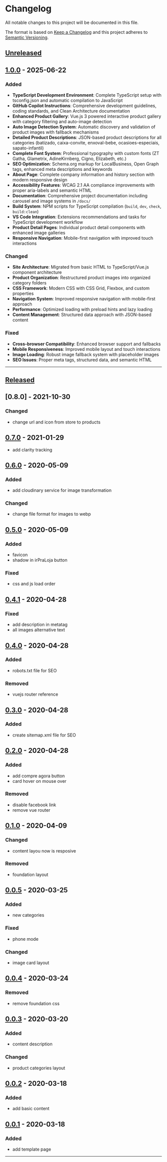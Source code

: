 # Changelog
All notable changes to this project will be documented in this file.

The format is based on [Keep a Changelog][Keep a Changelog] and this project adheres to [Semantic Versioning][Semantic Versioning].

## [Unreleased]

## [1.0.0] - 2025-06-22

### Added
- **TypeScript Development Environment**: Complete TypeScript setup with tsconfig.json and automatic compilation to JavaScript
- **GitHub Copilot Instructions**: Comprehensive development guidelines, coding standards, and Clean Architecture documentation
- **Enhanced Product Gallery**: Vue.js 3 powered interactive product gallery with category filtering and auto-image detection
- **Auto Image Detection System**: Automatic discovery and validation of product images with fallback mechanisms
- **Detailed Product Descriptions**: JSON-based product descriptions for all categories (batizado, caixa-convite, enxoval-bebe, ocasioes-especiais, sapato-infantil)
- **Complete Font System**: Professional typography with custom fonts (ZT Gatha, Glametrix, AdineKirnberg, Cigno, Elizabeth, etc.)
- **SEO Optimization**: Schema.org markup for LocalBusiness, Open Graph tags, enhanced meta descriptions and keywords
- **About Page**: Complete company information and history section with modern responsive design
- **Accessibility Features**: WCAG 2.1 AA compliance improvements with proper aria-labels and semantic HTML
- **Documentation**: Comprehensive project documentation including carousel and image systems in `/docs/`
- **Build System**: NPM scripts for TypeScript compilation (`build`, `dev`, `check`, `build:clean`)
- **VS Code Integration**: Extensions recommendations and tasks for TypeScript development workflow
- **Product Detail Pages**: Individual product detail components with enhanced image galleries
- **Responsive Navigation**: Mobile-first navigation with improved touch interactions

### Changed
- **Site Architecture**: Migrated from basic HTML to TypeScript/Vue.js component architecture
- **Product Organization**: Restructured product images into organized category folders
- **CSS Framework**: Modern CSS with CSS Grid, Flexbox, and custom properties
- **Navigation System**: Improved responsive navigation with mobile-first approach
- **Performance**: Optimized loading with preload hints and lazy loading
- **Content Management**: Structured data approach with JSON-based content

### Fixed
- **Cross-browser Compatibility**: Enhanced browser support and fallbacks
- **Mobile Responsiveness**: Improved mobile layout and touch interactions
- **Image Loading**: Robust image fallback system with placeholder images
- **SEO Issues**: Proper meta tags, structured data, and semantic HTML

---

## [Released]

## [0.8.0] - 2021-10-30

### Changed

- change url and icon from store to products

## [0.7.0] - 2021-01-29

- add clarity tracking

## [0.6.0] - 2020-05-09

### Added
- add cloudinary service for image transformation

### Changed
- change file format for images to webp

## [0.5.0] - 2020-05-09

### Added

- favicon
- shadow in irPraLoja button

### Fixed

- css and js load order

## [0.4.1] - 2020-04-28

### Fixed
- add description in metatag
- all images alternative text 

## [0.4.0] - 2020-04-28

### Added
- robots.txt file for SEO

### Removed
- vuejs router reference

## [0.3.0] - 2020-04-28

### Added
- create sitemap.xml file for SEO

## [0.2.0] - 2020-04-28

### Added
- add compre agora button
- card hover on mouse over

### Removed
- disable facebook link
- remove vue router

## [0.1.0] - 2020-04-09

### Changed
- content layou now is resposive

### Removed
- foundation layout

## [0.0.5] - 2020-03-25

### Added
- new categories

### Fixed
- phone mode

### Changed
- image card layout

## [0.0.4] - 2020-03-24

### Removed
- remove foundation css

## [0.0.3] - 2020-03-20

### Added
- content description

### Changed
- product categories layout

## [0.0.2] - 2020-03-18

### Added
- add basic content

## [0.0.1] - 2020-03-18

### Added
- add template page
---

<!-- Links -->
[Keep a Changelog]: https://keepachangelog.com/
[Semantic Versioning]: https://se2mver.org/

<!-- Versions -->
[Unreleased]: https://github.com/ucavalcante/AtelieDmaxPage/compare/1.0.0...HEAD
[1.0.0]: https://github.com/ucavalcante/AtelieDmaxPage/releases/tag/1.0.0
[Released]: https://github.com/ucavalcante/AtelieDmaxPage/releases
[0.7.0]: https://github.com/ucavalcante/AtelieDmaxPage/compare/0.6.0..0.7.0
[0.6.0]: https://github.com/ucavalcante/AtelieDmaxPage/compare/0.5.0..0.6.0
[0.5.0]: https://github.com/ucavalcante/AtelieDmaxPage/compare/0.4.1..0.5.0
[0.4.1]: https://github.com/ucavalcante/AtelieDmaxPage/compare/0.4.0..0.4.1
[0.4.0]: https://github.com/ucavalcante/AtelieDmaxPage/compare/0.3.0..0.4.0
[0.3.0]: https://github.com/ucavalcante/AtelieDmaxPage/compare/0.2.0..0.3.0
[0.2.0]: https://github.com/ucavalcante/AtelieDmaxPage/compare/0.1.0..0.2.0
[0.1.0]: https://github.com/ucavalcante/AtelieDmaxPage/compare/0.0.5..0.1.0
[0.0.5]: https://github.com/ucavalcante/AtelieDmaxPage/compare/0.0.4..0.0.5
[0.0.4]: https://github.com/ucavalcante/AtelieDmaxPage/compare/0.0.3..0.0.4
[0.0.3]: https://github.com/ucavalcante/AtelieDmaxPage/compare/0.0.2..0.0.3
[0.0.2]: https://github.com/ucavalcante/AtelieDmaxPage/compare/0.0.1..0.0.2
[0.0.1]: https://github.com/ucavalcante/AtelieDmaxPage/releases/0.0.1